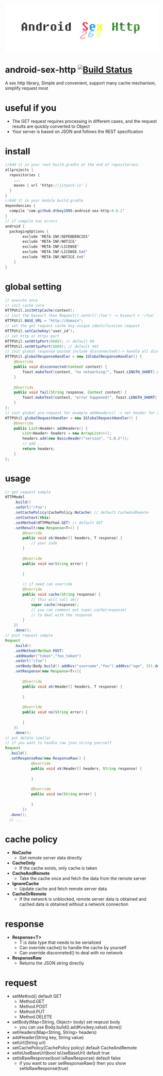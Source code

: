 ![android-sex-http](static/logo.png)

# android-sex-http [![Build Status](https://travis-ci.org/lemonce/svg-captcha.svg?branch=master)](https://travis-ci.org/steambap/svg-captcha)

A sex http library, Simple and convenient, support many cache mechanism, simplify request most

# useful if you
- The GET request requires processing in different cases, and the request results are quickly converted to Object
- Your server is based on JSON and follows the REST specification

# install
```java
//Add it in your root build.gradle at the end of repositories:
allprojects {
  repositories {
    ...
    maven { url 'https://jitpack.io' }
  }
}
//Add it in your module build.gradle
dependencies {
  compile 'com.github.dtboy1995:android-sex-http:0.0.2'
}
// if compile has errors
android {
  packagingOptions {
        exclude 'META-INF/DEPENDENCIES'
        exclude 'META-INF/NOTICE'
        exclude 'META-INF/LICENSE'
        exclude 'META-INF/LICENSE.txt'
        exclude 'META-INF/NOTICE.txt'
    }
}
```

# global setting
```java
// execute once
// init cache core
HTTPUtil.initHttpCache(context);
// init the baseurl then Request().setUrl('/foo') -> baseurl + '/foo'
HTTPUtil.BASE_URL = "http://domain";
// set the get request cache key unique identification request
HTTPUtil.setCacheKey('user_id');
// set http or https port
HTTPUtil.setHttpPort(8080); // default 80
HTTPUtil.setHttpsPort(8888); // default 443
// init global response-posted include disconnected()-> handle all disconnected of requests fail()-> handle all fail of requests
HTTPUtil.globalResponseHandler = new IGlobalResponseHandler() {
    @Override
    public void disconnected(Context context) {
        Toast.makeText(context, "no networking!", Toast.LENGTH_SHORT).show();
    }

    @Override
    public void fail(String response, Context context) {
        Toast.makeText(context, "error happened!", Toast.LENGTH_SHORT).show();
    }
};
// init global pre-request for example addHeaders() -> set header for all request
HTTPUtil.globalRequestHandler = new IGlobalRequestHandler() {
    @Override
    public List<Header> addHeaders() {
        List<Header> headers = new ArrayList<>();
        headers.add(new BasicHeader("version", "1.0.2"));
        // add ...
        return headers;
    }
};
```

# usage
```java
// get request sample
HTTPModel
    .build()
    .setUrl("/foo")
    .setCachePolicy(CachePolicy.NoCache) // default CacheAndRemote
    .setContext(this)
    .setMethod(HTTPMethod.GET) // default GET
    .setResult(new Response<T>() {
        @Override
        public void ok(Header[] headers, T response) {
            // your code
        }

        @Override
        public void no(String error) {

        }

        // if need can override
        @Override
        public void cache(String response) {
            // this will call ok()
            super.cache(response);
            // you can comment out super.cache(response)
            // to deal with the response
        }
    })
    .done();
// post request sample
Request
    .build()
    .setMethod(Method.POST)
    .addHeader("token","foo_token")
    .setUrl("/foo")
    .setBody(Body.build().addKvs("username","foo").addKvs("age", 25).done())
    .setResponse(new Response<T>(){

        @Override
        public void ok(Header[] headers, T response) {

        }

        @Override
        public void no(String error) {

        }
    })
    .done();
// put delete similar
// if you want to handle raw json string yourself
Request
  .build()
  .setResponseRaw(new ResponseRaw() {
            @Override
            public void ok(Header[] headers, String response) {

            }

            @Override
            public void no(String error) {

            }
        })
  .done();
  // ...
```

# cache policy
- **NoCache**   
  - Get remote server data directly
- **CacheOnly**
  - If the cache exists, only cache is taken
- **CacheAndRemote**
  - Take the cache once and fetch the data from the remote server
- **IgnoreCache**
  - Update cache and fetch remote server data
- **CacheOrRemote**
  - If the network is unblocked, remote server data is obtained and cached data is obtained without a network connection

# response
- **Response&lt;T&gt;**
  - T is data type that needs to be serialized
  - Can override cache() to handle the cache by yourself
  - Can override disconneted() to deal with no network
- **ResponseRaw**
  - Returns the JSON string directly

# request
- setMethod() default GET
  - Method.GET
  - Method.POST
  - Method.PUT
  - Method.DELETE
- setBody(Map<String, Object> body) set reqeust body
  - you can use Body.bulid().addKvs(key,value).done()
- setHeaders(Map<String, String> headers)
- addHeader(String key, String value)
- setUrl(String url)
- setCachePolicy(CachePolicy policy) default CacheAndRemote
- setIsUseBaseUrl(bool isUseBaseUrl) default true
- setIsRawResponse(bool isRawResponse) default false
  - if you want to user setResponseRaw() then you show setIsRawResponse(true)
